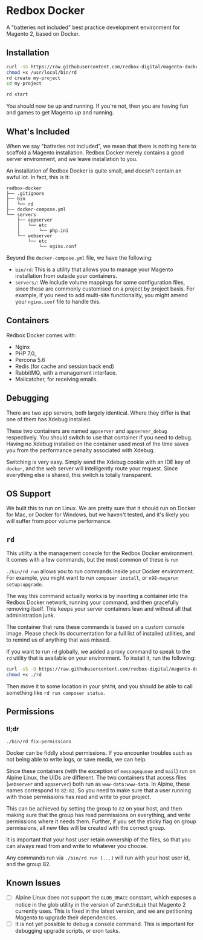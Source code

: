 # Redbox Docker

A "batteries not included" best practice development environment for Magento 2,
based on Docker.

## Installation

```bash
curl -sS https://raw.githubusercontent.com/redbox-digital/magento-docker/master/rd > /usr/local/bin/rd
chmod +x /usr/local/bin/rd
rd create my-project
cd my-project

rd start
```

You should now be up and running. If you're not, then you are having fun and
games to get Magento up and running.

## What's Included

When we say "batteries not included", we mean that there is nothing here to
scaffold a Magento installation. Redbox Docker merely contains a good server
environment, and we leave installation to you.

An installation of Redbox Docker is quite small, and doesn't contain an awful
lot. In fact, this is it:

```
redbox-docker
├── .gitignore
├── bin
│   └── rd
├── docker-compose.yml
└── servers
    ├── appserver
    │   └── etc
    │       └── php.ini
    └── webserver
        └── etc
            └── nginx.conf
```

Beyond the `docker-compose.yml` file, we have the following:

*  `bin/rd`: This is a utility that allows you to manage your Magento
installation from outside your containers.
* `servers/`: We include volume mappings for some configuration files, since
these are commonly customised on a project by project basis. For example, if you
need to add multi-site functionality, you might amend your `nginx.conf` file to
handle this.

## Containers

Redbox Docker comes with:

* Nginx
* PHP 7.0,
* Percona 5.6
* Redis (for cache and session back end)
* RabbitMQ, with a management interface.
* Mailcatcher, for receiving emails.

## Debugging

There are two app servers, both largely identical. Where they differ is that one
of them has Xdebug installed.

These two containers are named `appserver` and `appserver_debug` respectively.
You should switch to use that container if you need to debug. Having no Xdebug
installed on the container used most of the time saves you from the performance
penalty associated with Xdebug.

Switching is very easy. Simply send the Xdebug cookie with an IDE key of
`docker`, and the web server will intelligently route your request. Since
everything else is shared, this switch is totally transparent.

## OS Support

We built this to run on Linux. We are pretty sure that it should run on Docker
for Mac, or Docker for Windows, but we haven't tested, and it's likely you will
suffer from poor volume performance.

## `rd`

This utility is the management console for the Redbox Docker environment. It
comes with a few commands, but the most common of these is `run`

`./bin/rd run` allows you to run commands inside your Docker environment. For
example, you might want to run `composer install`, or `n98-magerun
setup:upgrade`.

The way this command actually works is by inserting a container into the Redbox
Docker network, running your command, and then gracefully removing itself. This
keeps your server containers lean and without all that administration junk.

The container that runs these commands is based on a custom console image.
Please check its documentation for a full list of installed utilities, and to
remind us of anything that was missed. 

If you want to run `rd` globally, we added a proxy command to speak to the `rd`
utility that is available on your environment. To install it, run the following:

```bash
curl -sS -O https://raw.githubusercontent.com/redbox-digital/magento-docker/master/rd
chmod +x ./rd
```

Then move it to some location in your `$PATH`, and you should be able to call
something like `rd run composer status`.

## Permissions

### tl;dr

```
./bin/rd fix-permissions
```

Docker can be fiddly about permissions. If you encounter troubles such as not
being able to write logs, or save media, we can help.

Since these containers (with the exception of `messagequeue` and `mail`) run on
Alpine Linux, the UIDs are different. The two containers that access files
(`webserver` and `appserver`) both run as `www-data:www-data`. In Alpine, these
names correspond to `82:82`. So you need to make sure that a user running with
those permissions has read and write to your project.

This can be achieved by setting the group to `82` on your host, and then making
sure that the group has read permissions on everything, and write permissions
where it needs them. Further, if you set the sticky flag on group permissions,
all new files will be created with the correct group.

It is important that your host user retain ownership of the files, so that you
can always read from and write to whatever you choose.

Any commands run via `./bin/rd run [...]` will run with your host user id, and the group 82.

## Known Issues

- [ ] Alpine Linux does not support the `GLOB_BRACE` constant, which exposes
a notice in the glob utility in the version of `Zend\StdLib` that Magento
2 currently uses. This is fixed in the latest version, and we are petitioning
Magento to upgrade their dependencies.
- [ ] It is not yet possible to debug a console command. This is important for
debugging upgrade scripts, or cron tasks.
